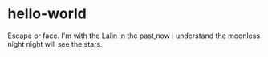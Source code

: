 # hello-world
Escape or face.
I'm with the Lalin in the past,now I understand the moonless night night will see the stars.
